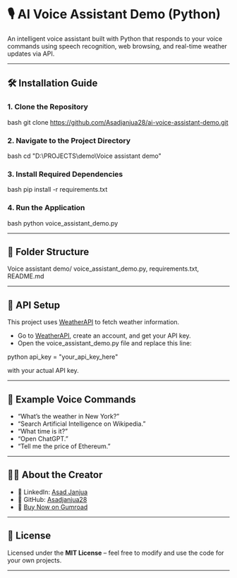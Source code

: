 # 🎙️ AI Voice Assistant Demo (Python)

An intelligent voice assistant built with Python that responds to your voice commands using speech recognition, web browsing, and real-time weather updates via API.

---

## 🛠️ Installation Guide

### 1. Clone the Repository

bash git clone https://github.com/Asadjanjua28/ai-voice-assistant-demo.git


### 2. Navigate to the Project Directory

bash cd "D:\PROJECTS\demo\Voice assistant demo"


### 3. Install Required Dependencies

bash  pip install -r requirements.txt


### 4. Run the Application

bash  python voice_assistant_demo.py


---

## 📁 Folder Structure

 Voice assistant demo/ voice_assistant_demo.py, requirements.txt, README.md


---

## 🔧 API Setup

This project uses [WeatherAPI](https://www.weatherapi.com/) to fetch weather information.

- Go to [WeatherAPI](https://www.weatherapi.com/), create an account, and get your API key.
- Open the voice_assistant_demo.py file and replace this line:

 python    api_key = "your_api_key_here"


with your actual API key.

---

## 💬 Example Voice Commands

- “What’s the weather in New York?”
- “Search Artificial Intelligence on Wikipedia.”
- “What time is it?”
- “Open ChatGPT.”
- “Tell me the price of Ethereum.”

---

## 🙋‍♂️ About the Creator

- 🔗 LinkedIn: [Asad Janjua](https://www.linkedin.com/in/asad-janjua-37b276368/)
- 🐙 GitHub: [Asadjanjua28](https://github.com/Asadjanjua28)
- 🎁 [Buy Now on Gumroad](https://janjua288.gumroad.com/l/hbvua)

---

## 📃 License

Licensed under the **MIT License** – feel free to modify and use the code for your own projects.

---
